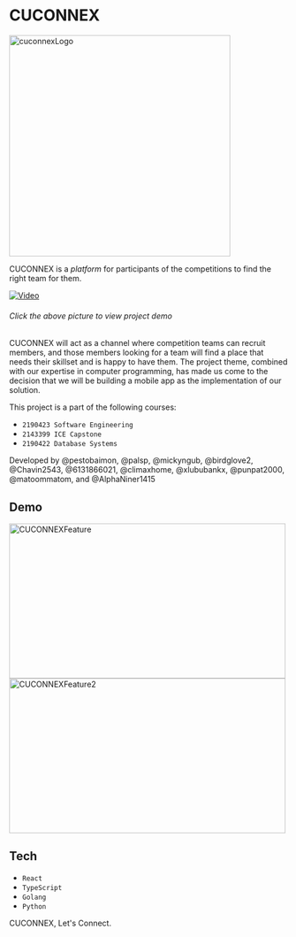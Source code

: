 # CUCONNEX

<img src="https://imgur.com/ppnBNEq.jpg" width="400" alt="cuconnexLogo"/>

CUCONNEX is a *platform* for participants of the competitions to find the right team for them. 

<a href="https://www.youtube.com/watch?v=KjW3bbWeGVU" target="_blank"><img src="https://i.ibb.co/Mg5XQRt/cuconnexcover.jpg" alt="Video" /></a>

###### Click the above picture to view project demo

CUCONNEX will act as a channel where competition teams can recruit members, and those members looking for a team will find a place that needs their skillset and is happy to have them. The project theme, combined with our expertise in computer programming, has made us come to the decision that we will be building a mobile app as the implementation of our solution.

This project is a part of the following courses: 
- `2190423 Software Engineering`
- `2143399 ICE Capstone`
- `2190422 Database Systems`

Developed by @pestobaimon, @palsp, @mickyngub, @birdglove2, @Chavin2543, @6131866021, @climaxhome, @xlububankx, @punpat2000, @matoommatom, and @AlphaNiner1415

## Demo

<img src="https://media.giphy.com/media/ITO3y5ZPWW7UhKPqeV/giphy-downsized-large.gif" alt="CUCONNEXFeature" width="500" height="280" />

<img src="https://media.giphy.com/media/q7G05KkjViWnLR7kEl/giphy.gif" alt="CUCONNEXFeature2" width="500" height="280" />

## Tech

- `React`
- `TypeScript`
- `Golang`
- `Python`


CUCONNEX, Let's Connect.


